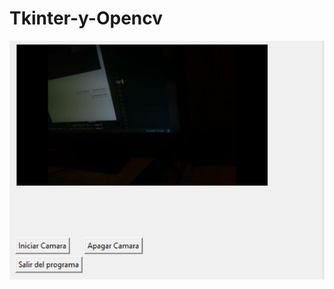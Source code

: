 # Tkinter-y-Opencv
![Programa realizado con Tkinter y Opencv](https://github.com/jhchinchero/Tkinter-y-Opencv/blob/main/Captura.JPG)
